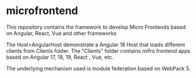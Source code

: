 # microfrontend
This repository contains the framework to develop Micro Frontends based on Angular, React, Vue and other frameworks

The Host>AngularHost demonstrate a Angular 18 Host that loads different clients from Clients folder. The "Clients" folder contains mifro frontend apps based on Angular 17, 18, 19, React , Vue, etc.

The underlying mechanism used is module federation based on WebPack 5.
